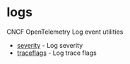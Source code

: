 
# logs

 CNCF OpenTelemetry Log event utilities

 * [severity](severity.md) - Log severity
 * [traceflags](traceflags.md) - Log trace flags

